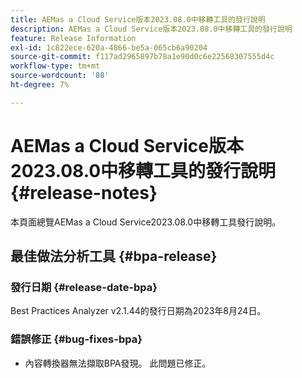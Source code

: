 ```yaml
---
title: AEMas a Cloud Service版本2023.08.0中移轉工具的發行說明
description: AEMas a Cloud Service版本2023.08.0中移轉工具的發行說明
feature: Release Information
exl-id: 1c822ece-620a-4866-be5a-065cb6a90204
source-git-commit: f117ad2965897b78a1e90d0c6e22568307555d4c
workflow-type: tm+mt
source-wordcount: '88'
ht-degree: 7%

---
```


# AEMas a Cloud Service版本2023.08.0中移轉工具的發行說明 {#release-notes}

本頁面總覽AEMas a Cloud Service2023.08.0中移轉工具發行說明。

## 最佳做法分析工具 {#bpa-release}

### 發行日期 {#release-date-bpa}

Best Practices Analyzer v2.1.44的發行日期為2023年8月24日。

### 錯誤修正 {#bug-fixes-bpa}

* 內容轉換器無法擷取BPA發現。 此問題已修正。

